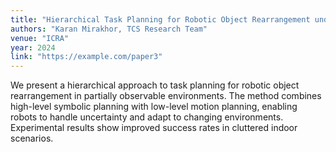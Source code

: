 ```yaml
---
title: "Hierarchical Task Planning for Robotic Object Rearrangement under Partial Observability"
authors: "Karan Mirakhor, TCS Research Team"
venue: "ICRA"
year: 2024
link: "https://example.com/paper3"
---
```


We present a hierarchical approach to task planning for robotic object rearrangement in partially observable environments. The method combines high-level symbolic planning with low-level motion planning, enabling robots to handle uncertainty and adapt to changing environments. Experimental results show improved success rates in cluttered indoor scenarios.
